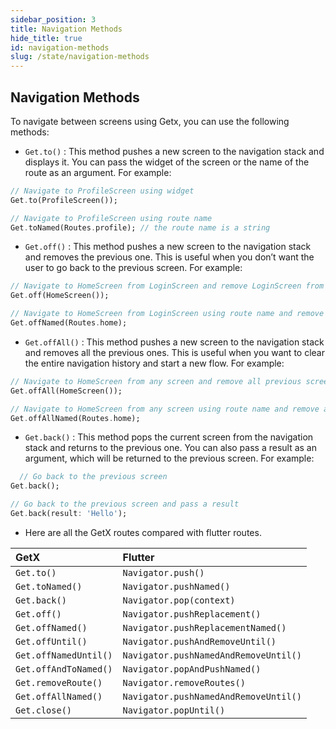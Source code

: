 ```yaml
---
sidebar_position: 3
title: Navigation Methods
hide_title: true
id: navigation-methods
slug: /state/navigation-methods
---
```


## Navigation Methods
To navigate between screens using Getx, you can use the following methods:
- `Get.to()` : This method pushes a new screen to the navigation stack and displays it. You can pass the widget of the screen or the name of the route as an argument. For example:

```dart
// Navigate to ProfileScreen using widget
Get.to(ProfileScreen());

// Navigate to ProfileScreen using route name
Get.toNamed(Routes.profile); // the route name is a string
```

- `Get.off()` : This method pushes a new screen to the navigation stack and removes the previous one. This is useful when you don’t want the user to go back to the previous screen. For example:

```dart
// Navigate to HomeScreen from LoginScreen and remove LoginScreen from stack
Get.off(HomeScreen());

// Navigate to HomeScreen from LoginScreen using route name and remove LoginScreen from stack
Get.offNamed(Routes.home);
```
- `Get.offAll()` : This method pushes a new screen to the navigation stack and removes all the previous ones. This is useful when you want to clear the entire navigation history and start a new flow. For example:

```dart
// Navigate to HomeScreen from any screen and remove all previous screens from stack
Get.offAll(HomeScreen());

// Navigate to HomeScreen from any screen using route name and remove all previous screens from stack
Get.offAllNamed(Routes.home);

```

- `Get.back()` : This method pops the current screen from the navigation stack and returns to the previous one. You can also pass a result as an argument, which will be returned to the previous screen. For example:
  
```dart
  // Go back to the previous screen
Get.back();

// Go back to the previous screen and pass a result
Get.back(result: 'Hello');

```
- Here are all the GetX routes compared with flutter routes.

| GetX                  | Flutter                               |
| :-------------------- | :------------------------------------ |
| `Get.to()`            | `Navigator.push()`                    |
| `Get.toNamed()`       | `Navigator.pushNamed()`               |
| `Get.back()`          | `Navigator.pop(context)`              |
| `Get.off()`           | `Navigator.pushReplacement()`         |
| `Get.offNamed()`      | `Navigator.pushReplacementNamed()`    |
| `Get.offUntil()`      | `Navigator.pushAndRemoveUntil()`      |
| `Get.offNamedUntil()` | `Navigator.pushNamedAndRemoveUntil()` |
| `Get.offAndToNamed()` | `Navigator.popAndPushNamed()`         |
| `Get.removeRoute()`   | `Navigator.removeRoutes()`            |
| `Get.offAllNamed()`   | `Navigator.pushNamedAndRemoveUntil()` |
| `Get.close()`         | `Navigator.popUntil()`                |


